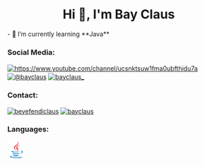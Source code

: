 <h1 align="center">Hi 👋, I'm Bay Claus</h1>
- 🌱 I’m currently learning **Java**

<h3 align="left">Social Media:</h3>
<p align="left">
<a href="https://www.youtube.com/channel/UCSnkTSuw1fMa0uBfTHiDU7A" target="blank"><img align="center" src="https://raw.githubusercontent.com/rahuldkjain/github-profile-readme-generator/master/src/images/icons/Social/youtube.svg" alt="https://www.youtube.com/channel/ucsnktsuw1fma0ubfthidu7a" height="30" width="40" /></a> <a href="https://codepen.io/@bayclaus" target="blank"><img align="center" src="https://raw.githubusercontent.com/rahuldkjain/github-profile-readme-generator/master/src/images/icons/Social/codepen.svg" alt="@bayclaus" height="30" width="40" /></a> <a href="https://twitter.com/bayclaus_" target="blank"><img align="center" src="https://raw.githubusercontent.com/rahuldkjain/github-profile-readme-generator/master/src/images/icons/Social/twitter.svg" alt="bayclaus_" height="30" width="40" /></a>
</p>
<h3 align="left">Contact:</h3>
<a href="https://instagram.com/beyefendiclaus" target="blank"><img align="center" src="https://raw.githubusercontent.com/rahuldkjain/github-profile-readme-generator/master/src/images/icons/Social/instagram.svg" alt="beyefendiclaus" height="30" width="40" /></a> <a href="https://discord.gg/bayclaus" target="blank"><img align="center" src="https://raw.githubusercontent.com/rahuldkjain/github-profile-readme-generator/master/src/images/icons/Social/discord.svg" alt="bayclaus" height="30" width="40" /></a>
<h3 align="left">Languages:</h3>
<a href="https://www.java.com" target="_blank" rel="noreferrer"> <img src="https://raw.githubusercontent.com/devicons/devicon/master/icons/java/java-original.svg" alt="java" width="40" height="40"/></a>
